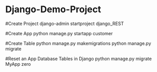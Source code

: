 # Django-Demo-Project

#Create Project
django-admin startproject django_REST

#Create App
python manage.py startapp customer

#Create Table
python manage.py makemigrations
python manage.py migrate

#Reset an App Database Tables in Django
python manage.py migrate MyApp zero
